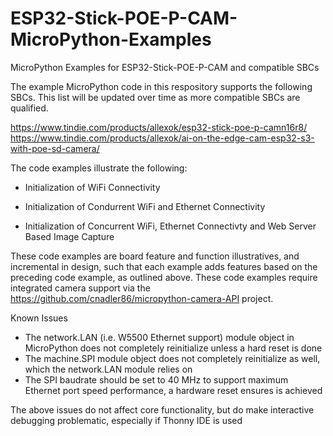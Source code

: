 # ESP32-Stick-POE-P-CAM-MicroPython-Examples
MicroPython Examples for ESP32-Stick-POE-P-CAM and compatible SBCs

The example MicroPython code in this respository supports the following SBCs.  This list will be updated over time as more compatible SBCs are qualified.

https://www.tindie.com/products/allexok/esp32-stick-poe-p-camn16r8/
https://www.tindie.com/products/allexok/ai-on-the-edge-cam-esp32-s3-with-poe-sd-camera/

The code examples illustrate the following:

- Initialization of WiFi Connectivity

- Initialization of Condurrent WiFi and Ethernet Connectivity

- Initialization of Concurrent WiFi, Ethernet Connectivty and Web Server Based Image Capture

These code examples are board feature and function illustratives, and incremental in design, such that each example adds features based on the preceding code example, as outlined above.  These code examples require integrated camera support via the https://github.com/cnadler86/micropython-camera-API project.

Known Issues

- The network.LAN (i.e. W5500 Ethernet support) module object in MicroPython does not completely reinitialize unless a hard reset is done
- The machine.SPI module object does not completely reinitialize as well, which the network.LAN module relies on
-  The SPI baudrate should be set to 40 MHz to support maximum Ethernet port speed performance, a hardware reset ensures is achieved

The above issues do not affect core functionality, but do make interactive debugging problematic, especially if Thonny IDE is used
